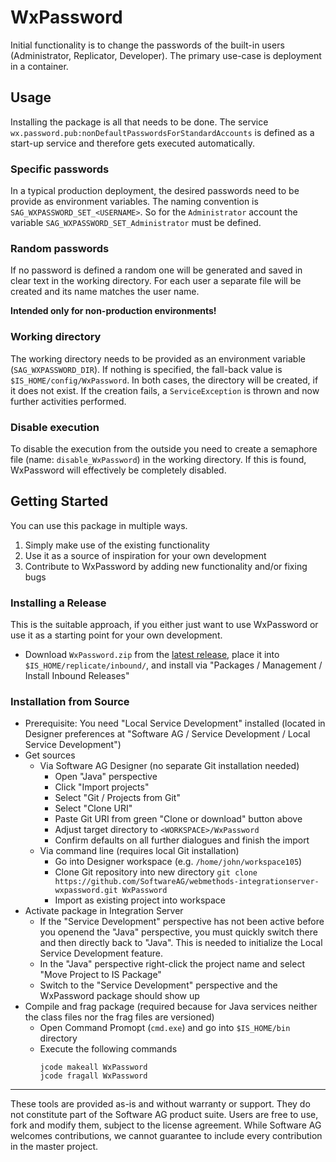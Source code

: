 # WxPassword

Initial functionality is to change the passwords of the built-in users 
(Administrator, Replicator, Developer). The primary use-case is deployment 
in a container.

## Usage

Installing the package is all that needs to be done. The service 
`wx.password.pub:nonDefaultPasswordsForStandardAccounts` is defined 
as a start-up service and therefore gets executed automatically.

### Specific passwords

In a typical production deployment, the desired passwords need to
be provide as environment variables. The naming convention is
`SAG_WXPASSWORD_SET_<USERNAME>`. So for the `Administrator` account 
the variable `SAG_WXPASSWORD_SET_Administrator` must be defined.

### Random passwords

If no password is defined a random one will be generated and saved in 
clear text in the working directory. For each user a separate file will 
be created and its name matches the user name.

**Intended only for
non-production environments!**

### Working directory

The working directory needs to be provided as an environment variable
(`SAG_WXPASSWORD_DIR`). If nothing is specified, the fall-back value
is `$IS_HOME/config/WxPassword`. In both cases, the directory will
be created, if it does not exist. If the creation fails, a
`ServiceException` is thrown and now further activities performed.

### Disable execution

To disable the execution from the outside you need to create a semaphore 
file (name: `disable_WxPassword`) in the working directory. If this is
found, WxPassword will effectively be completely disabled.

## Getting Started

You can use this package in multiple ways.

1. Simply make use of the existing functionality
1. Use it as a source of inspiration for your own development
1. Contribute to WxPassword by adding new functionality and/or fixing bugs

### Installing a Release

This is the suitable approach, if you either just want to use WxPassword or use it as a starting point for
your own development.

* Download `WxPassword.zip` from the [latest release](https://github.com/SoftwareAG/webmethods-integrationserver-wxpassword/releases), place it into `$IS_HOME/replicate/inbound/`, and install via "Packages / Management / Install Inbound Releases"
  
### Installation from Source

- Prerequisite: You need "Local Service Development" installed (located in Designer preferences at  "Software AG / Service Development / Local Service Development")
- Get sources
  - Via Software AG Designer (no separate Git installation needed)
    - Open "Java" perspective
	- Click "Import projects"
	- Select "Git / Projects from Git"
	- Select "Clone URI"
	- Paste Git URI from green "Clone or download" button above
	- Adjust target directory to `<WORKSPACE>/WxPassword`
	- Confirm defaults on all further dialogues and finish the import
  - Via command line (requires local Git installation)
    - Go into Designer workspace (e.g. `/home/john/workspace105`)
    - Clone Git repository into new directory `git clone https://github.com/SoftwareAG/webmethods-integrationserver-wxpassword.git WxPassword`
	- Import as existing project into workspace
- Activate package in Integration Server
	- If the "Service Development" perspective has not been active before you openend the "Java" perspective, you must quickly switch there and then directly back to "Java". This is needed to initialize the Local Service Development feature.
	- In the "Java" perspective right-click the project name and select "Move Project to IS Package"
	- Switch to the "Service Development" perspective and the WxPassword package should show up
- Compile and frag package (required because for Java services neither the class files nor the frag files are versioned)
  - Open Command Promopt (`cmd.exe`) and go into `$IS_HOME/bin`	directory
  - Execute the following commands
    ```
    jcode makeall WxPassword
    jcode fragall WxPassword
    ```


------------------------------

These tools are provided as-is and without warranty or support. They do not constitute part of the Software AG product suite. Users are free to use, fork and modify them, subject to the license agreement. While Software AG welcomes contributions, we cannot guarantee to include every contribution in the master project.
